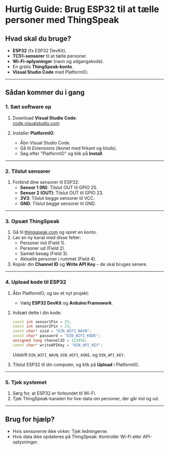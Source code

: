 
# Hurtig Guide: Brug ESP32 til at tælle personer med ThingSpeak

## Hvad skal du bruge?
- **ESP32** (fx ESP32 DevKit).  
- **TC51-sensorer** til at tælle personer.  
- **Wi-Fi-oplysninger** (navn og adgangskode).  
- En gratis **ThingSpeak-konto**.  
- **Visual Studio Code** med PlatformIO.  

---

## Sådan kommer du i gang

### 1. Sæt software op
1. Download **Visual Studio Code**:  
   [code.visualstudio.com](https://code.visualstudio.com/)  

2. Installer **PlatformIO**:  
   - Åbn Visual Studio Code.  
   - Gå til *Extensions* (ikonet med firkant og klods).  
   - Søg efter "PlatformIO" og klik på **Install**.

---

### 2. Tilslut sensorer
1. Forbind dine sensorer til ESP32:  
   - **Sensor 1 (IN)**: Tilslut OUT til GPIO 25.  
   - **Sensor 2 (OUT)**: Tilslut OUT til GPIO 23.  
   - **3V3**: Tilslut begge sensorer til VCC.  
   - **GND**: Tilslut begge sensorer til GND.  

---

### 3. Opsæt ThingSpeak
1. Gå til [thingspeak.com](https://thingspeak.com/) og opret en konto.  
2. Lav en ny kanal med disse felter:  
   - Personer ind (Field 1).  
   - Personer ud (Field 2).  
   - Samlet besøg (Field 3).  
   - Aktuelle personer i rummet (Field 4).  
3. Kopiér din **Channel ID** og **Write API Key** – de skal bruges senere.

---

### 4. Upload kode til ESP32
1. Åbn PlatformIO, og lav et nyt projekt:  
   - Vælg **ESP32 DevKit** og **Arduino Framework**.  

2. Indsæt dette i din kode:  
   ```cpp
   const int sensor1Pin = 25; 
   const int sensor2Pin = 23; 
   const char* ssid = "DIN_WIFI_NAVN"; 
   const char* password = "DIN_WIFI_KODE"; 
   unsigned long channelID = 123456; 
   const char* writeAPIKey = "DIN_API_KEY"; 
   ```
   Udskift `DIN_WIFI_NAVN`, `DIN_WIFI_KODE`, og `DIN_API_KEY`.  

3. Tilslut ESP32 til din computer, og klik på **Upload** i PlatformIO.  

---

### 5. Tjek systemet
1. Sørg for, at ESP32 er forbundet til Wi-Fi.  
2. Tjek ThingSpeak-kanalen for live-data om personer, der går ind og ud.  

---

## Brug for hjælp?
- Hvis sensorerne ikke virker: Tjek ledningerne.  
- Hvis data ikke opdateres på ThingSpeak: Kontrollér Wi-Fi eller API-oplysninger.  
